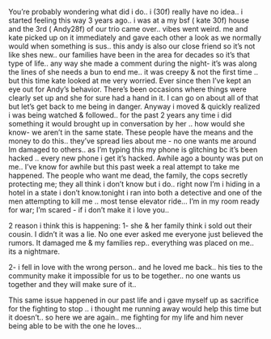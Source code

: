 You’re probably wondering what did i do.. i (30f) really have no idea.. i started feeling this way 3 years ago.. i was at a my bsf ( kate 30f) house and the 3rd ( Andy28f) of our trio came over.. vibes went weird. me and kate picked up on it immediately and gave each other a look as we normally would when something is sus.. this andy is also our close friend so it’s not like shes new.. our families have been in the area for decades so it’s that type of life.. any way she made a comment during the night- it’s was along the lines of she needs a bun to end me.. it was creepy & not the first time .. but this time kate looked at me very worried. Ever since then I’ve kept an eye out for Andy’s  behavior. There’s been occasions where things were clearly set up and she for sure had a hand in it. I can go on about all of that but let’s get back to me being in danger. Anyway i moved & quickly realized i was being watched & followed.. for the past 2 years any time i did something it would brought up in conversation by her .. how would she know- we aren’t in the same state. These people have the means and the money to do this.. they’ve spread lies about me - no one wants me around Im damaged to others.. as I’m typing this my phone is glitching bc it’s been hacked .. every new phone i get it’s hacked. Awhile   ago a bounty was put on me.. I’ve know for awhile but this past week a real attempt to take me happened.  The people who want me dead, the family, the cops secretly protecting me; they all think i don’t know but i do.. right now I’m i hiding in a hotel in a state i don’t know.tonight i ran into both a detective and one of the men attempting to kill me .. most tense elevator ride… I’m in my room ready for war; I’m scared - if i don’t make it i love you..

2 reason i think this is happening: 
1- she & her family think i sold out their cousin. I didn’t it was a lie. No one ever asked me everyone just believed the rumors. It damaged me & my families rep.. everything was placed on me.. its a nightmare. 

2- i fell in love with the wrong person.. and he loved me back.. his ties to the community make it impossible for us to be together.. no one wants us together and they will make sure of it.. 

This same issue happened in our past life and i gave myself up as sacrifice for the fighting to stop .. i thought me running away would help this time but it doesn’t.. so here we are again.. me fighting for my life and him never being able to be with the one he loves...